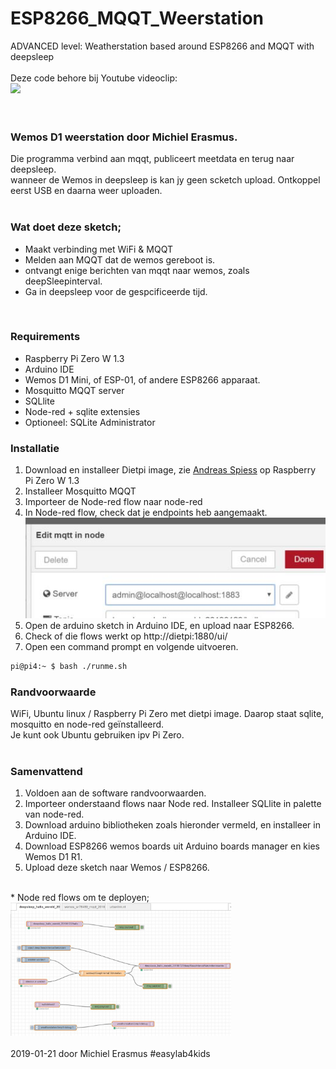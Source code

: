 # ESP8266_MQQT_Weerstation
ADVANCED level: Weatherstation based around ESP8266 and MQQT with deepsleep<br>
<br>
Deze code behore bij Youtube videoclip:<br> <a href="https://www.youtube.com/watch?v=l8MCuDvR2ek" target="_blank"><img src="https://i.ytimg.com/vi/l8MCuDvR2ek/hqdefault.jpg?sqp=-oaymwEZCNACELwBSFXyq4qpAwsIARUAAIhCGAFwAQ==&rs=AOn4CLCukInh4sH33ztIjzF9xCvjv1pOaw"></a><br>
<br><br>
 ### Wemos D1 weerstation door Michiel Erasmus.<br>
 Die programma verbind aan mqqt, publiceert meetdata en terug naar deepsleep.<br>
 wanneer de Wemos in deepsleep is kan jy geen scketch upload. Ontkoppel eerst USB en daarna weer uploaden.<br>
<br>
### Wat doet deze sketch;<br>
  - Maakt verbinding met WiFi & MQQT<br>
  - Melden aan MQQT dat de wemos gereboot is.<br>
  - ontvangt enige berichten van mqqt naar wemos, zoals deepSleepinterval.<br>
  - Ga in deepsleep voor de gespcificeerde tijd.<br>
<br>

### Requirements
 -  Raspberry Pi Zero W 1.3
 - Arduino IDE
 - Wemos D1 Mini, of ESP-01, of andere ESP8266 apparaat.
 - Mosquitto MQQT server
 - SQLlite
 - Node-red + sqlite extensies
 - Optioneel: SQLite Administrator
 
### Installatie
 1. Download en installeer Dietpi image, zie <a href="http://www.sensorsiot.org/tag/mqtt/" target="_blank">Andreas Spiess</a> op Raspberry Pi Zero W 1.3
 2. Installeer Mosquitto MQQT
 3. Importeer de Node-red flow naar node-red
 4. In Node-red flow, check dat je endpoints heb aangemaakt. <br> 
 <img src="https://github.com/pappavis/ESP8266_MQQT_Weerstation/blob/master/plaatjes/node-red_node.jpg?raw=true"><br> 
 5. Open de arduino sketch in Arduino IDE, en upload naar ESP8266.<br> 
 6. Check of die flows werkt op http://dietpi:1880/ui/ <br> 
 7. Open een command prompt en volgende uitvoeren.

~~~bash
pi@pi4:~ $ bash ./runme.sh
~~~
 
### Randvoorwaarde
 WiFi, Ubuntu linux / Raspberry Pi Zero met dietpi image. Daarop staat sqlite, mosquitto en node-red geïnstalleerd.<br>
 Je kunt ook Ubuntu gebruiken ipv Pi Zero.<br>
<br>
 ### Samenvattend
 1. Voldoen aan de software randvoorwaarden.<br>
 2. Importeer onderstaand flows naar Node red. Installeer SQLlite in palette van node-red.<br>
 3. Download arduino bibliotheken zoals hieronder vermeld, en installeer in Arduino IDE.<br>
 4. Download ESP8266 wemos boards uit Arduino boards manager en kies Wemos D1 R1.<br>
 5. Upload deze sketch naar Wemos / ESP8266.<br>
 <br>
 * Node red flows om te deployen;<br>
 <img src="https://github.com/pappavis/ESP8266_MQQT_Weerstation/blob/master/plaatjes/node-red_flow.jpg?raw=true" width="70%" height="70%"><br>
<br>
2019-01-21 door Michiel Erasmus #easylab4kids<br>
<br>
